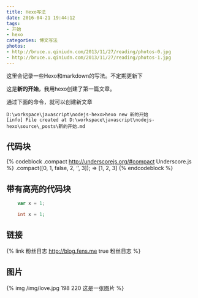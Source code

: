 ```yaml
---
title: Hexo写法
date: 2016-04-21 19:44:12
tags:
- 开始
- hexo
categories: 博文写法
photos:
- http://bruce.u.qiniudn.com/2013/11/27/reading/photos-0.jpg
- http://bruce.u.qiniudn.com/2013/11/27/reading/photos-1.jpg
---
```


这里会记录一些Hexo和markdown的写法。不定期更新下
<!--more-->
这是**新的开始**，我用hexo创建了第一篇文章。

通过下面的命令，就可以创建新文章
```{bash}
D:\workspace\javascript\nodejs-hexo>hexo new 新的开始
[info] File created at D:\workspace\javascript\nodejs-hexo\source\_posts\新的开始.md
```

## 代码块
{% codeblock .compact http://underscorejs.org/#compact Underscore.js %}
.compact([0, 1, false, 2, ‘’, 3]);
=> [1, 2, 3]
{% endcodeblock %}

## 带有高亮的代码块
```javascript
	var x = 1;
```

```php
	int x = 1;
```
## 链接
{% link 粉丝日志 http://blog.fens.me true 粉丝日志 %}

## 图片
{% img /img/love.jpg 198 220 这是一张图片 %}